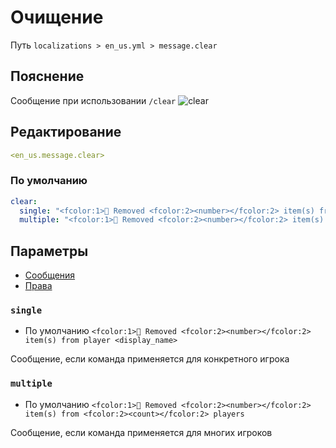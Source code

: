 # Очищение
Путь `localizations > en_us.yml > message.clear`

## Пояснение
Сообщение при использовании `/clear`
![clear](/clear.png)

## Редактирование
```yaml
<en_us.message.clear>
```

### По умолчанию
```yaml
clear:
  single: "<fcolor:1>🌊 Removed <fcolor:2><number></fcolor:2> item(s) from player <display_name>"
  multiple: "<fcolor:1>🌊 Removed <fcolor:2><number></fcolor:2> item(s) from <fcolor:2><count></fcolor:2> players"
```

## Параметры

- [Сообщения](/ru/message/clear/)
- [Права](/ru/permission/message/clear/)

### `single`
- По умолчанию `<fcolor:1>🌊 Removed <fcolor:2><number></fcolor:2> item(s) from player <display_name>`

Сообщение, если команда применяется для конкретного игрока

### `multiple`
- По умолчанию `<fcolor:1>🌊 Removed <fcolor:2><number></fcolor:2> item(s) from <fcolor:2><count></fcolor:2> players`

Сообщение, если команда применяется для многих игроков